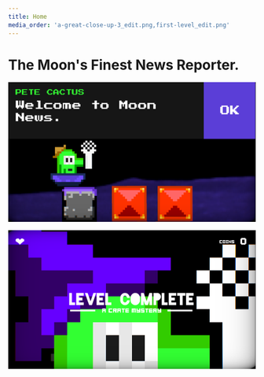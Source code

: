 ```yaml
---
title: Home
media_order: 'a-great-close-up-3_edit.png,first-level_edit.png'
---
```


# The Moon's Finest News Reporter.

![](first-level_edit.png)

![](a-great-close-up-3_edit.png)